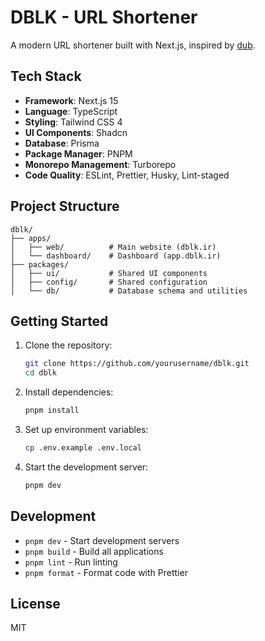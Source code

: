 # DBLK - URL Shortener

A modern URL shortener built with Next.js, inspired by [dub](https://github.com/dubinc/dub).

## Tech Stack

- **Framework**: Next.js 15
- **Language**: TypeScript
- **Styling**: Tailwind CSS 4
- **UI Components**: Shadcn
- **Database**: Prisma
- **Package Manager**: PNPM
- **Monorepo Management**: Turborepo
- **Code Quality**: ESLint, Prettier, Husky, Lint-staged

## Project Structure

```
dblk/
├── apps/
│   ├── web/          # Main website (dblk.ir)
│   └── dashboard/    # Dashboard (app.dblk.ir)
├── packages/
│   ├── ui/           # Shared UI components
│   ├── config/       # Shared configuration
│   └── db/           # Database schema and utilities
```

## Getting Started

1. Clone the repository:
   ```bash
   git clone https://github.com/yourusername/dblk.git
   cd dblk
   ```

2. Install dependencies:
   ```bash
   pnpm install
   ```

3. Set up environment variables:
   ```bash
   cp .env.example .env.local
   ```

4. Start the development server:
   ```bash
   pnpm dev
   ```

## Development

- `pnpm dev` - Start development servers
- `pnpm build` - Build all applications
- `pnpm lint` - Run linting
- `pnpm format` - Format code with Prettier

## License

MIT 